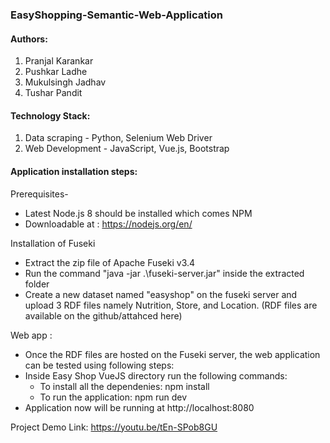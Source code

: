 ### EasyShopping-Semantic-Web-Application


#### Authors:
1. Pranjal Karankar
2. Pushkar Ladhe
3. Mukulsingh Jadhav
4. Tushar Pandit

#### Technology Stack:
1. Data scraping - Python, Selenium Web Driver
2. Web Development - JavaScript, Vue.js, Bootstrap

#### Application installation steps:

Prerequisites-
- Latest Node.js 8 should be installed which comes NPM
- Downloadable at :	https://nodejs.org/en/

Installation of Fuseki
- Extract the zip file of Apache Fuseki v3.4
- Run the command "java -jar .\fuseki-server.jar" inside the extracted folder
- Create a new dataset named "easyshop" on the fuseki server and upload 3 RDF files
namely Nutrition, Store, and Location. (RDF files are available on the github/attahced here)

Web app :
- Once the RDF files are hosted on the Fuseki server, the web application can be tested using following steps:
- Inside Easy Shop VueJS directory run the following commands:
 	- To install all the dependenies: npm install
	- To run the application: npm run dev
- Application now will be running at http://localhost:8080


Project Demo Link:
https://youtu.be/tEn-SPob8GU